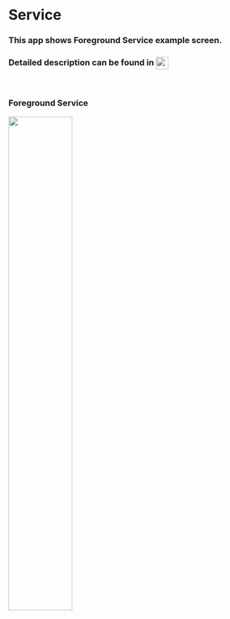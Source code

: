 # Service
<h3> This app shows Foreground Service example screen. </h3>
<h3> Detailed description can be found in  <a href="https://ordem.notion.site/Untitled-30e20702181d4fdfa5c4c276acb1ce47"> <img height="25" align=absmiddle src="https://img.shields.io/badge/Notion-%23000000.svg?style=for-the-badge&logo=notion&logoColor=white" alt="ordem-yoo" /></a>
</h3>
<br>
<h3> Foreground Service</h3>
<div>
<img src="https://s3.us-west-2.amazonaws.com/secure.notion-static.com/ecdca7dd-cba1-42d9-85c4-30830f27e151/ezgif-1-a7fa05c999.gif?X-Amz-Algorithm=AWS4-HMAC-SHA256&X-Amz-Content-Sha256=UNSIGNED-PAYLOAD&X-Amz-Credential=AKIAT73L2G45EIPT3X45%2F20220927%2Fus-west-2%2Fs3%2Faws4_request&X-Amz-Date=20220927T133841Z&X-Amz-Expires=86400&X-Amz-Signature=881b17e14d92c7a566746dd45473a8bb93f14e58762981b35d710dbf75bfc070&X-Amz-SignedHeaders=host&response-content-disposition=filename%20%3D%22ezgif-1-a7fa05c999.gif%22&x-id=GetObject" width="50%">
</div>